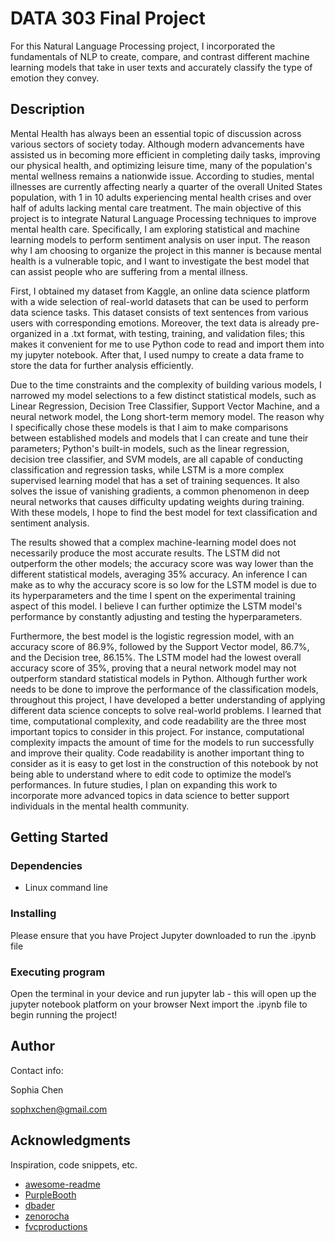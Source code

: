 # DATA 303 Final Project

For this Natural Language Processing project, I incorporated the fundamentals of NLP to create, compare, and contrast different machine learning models that take in user texts and accurately classify the type of emotion they convey.

## Description

Mental Health has always been an essential topic of discussion across various sectors of society today. Although modern advancements have assisted us in becoming more efficient in completing daily tasks, improving our physical health, and optimizing leisure time, many of the population's mental wellness remains a nationwide issue. According to studies, mental illnesses are currently affecting nearly a quarter of the overall United States population, with 1 in 10 adults experiencing mental health crises and over half of adults lacking mental care treatment. The main objective of this project is to integrate Natural Language Processing techniques to improve mental health care. Specifically, I am exploring statistical and machine learning models to perform sentiment analysis on user input. The reason why I am choosing to organize the project in this manner is because mental health is a vulnerable topic, and I want to investigate the best model that can assist people who are suffering from a mental illness. 

First, I obtained my dataset from Kaggle, an online data science platform with a wide selection of real-world datasets that can be used to perform data science tasks. This dataset consists of text sentences from various users with corresponding emotions. Moreover, the text data is already pre-organized in a .txt format, with testing, training, and validation files; this makes it convenient for me to use Python code to read and import them into my jupyter notebook. After that, I used numpy to create a data frame to store the data for further analysis efficiently. 

Due to the time constraints and the complexity of building various models, I narrowed my model selections to a few distinct statistical models, such as Linear Regression, Decision Tree Classifier, Support Vector Machine, and a neural network model, the Long short-term memory model. The reason why I specifically chose these models is that I aim to make comparisons between established models and models that I can create and tune their parameters; Python's built-in models, such as the linear regression, decision tree classifier, and SVM models, are all capable of conducting classification and regression tasks, while LSTM is a more complex supervised learning model that has a set of training sequences. It also solves the issue of vanishing gradients, a common phenomenon in deep neural networks that causes difficulty updating weights during training. With these models, I hope to find the best model for text classification and sentiment analysis. 

The results showed that a complex machine-learning model does not necessarily produce the most accurate results. The LSTM did not outperform the other models; the accuracy score was way lower than the different statistical models, averaging 35% accuracy. An inference I can make as to why the accuracy score is so low for the LSTM model is due to its hyperparameters and the time I spent on the experimental training aspect of this model. I believe I can further optimize the LSTM model's performance by constantly adjusting and testing the hyperparameters. 

Furthermore, the best model is the logistic regression model, with an accuracy score of 86.9%, followed by the Support Vector model, 86.7%, and the Decision tree, 86.15%. The LSTM model had the lowest overall accuracy score of 35%, proving that a neural network model may not outperform standard statistical models in Python. Although further work needs to be done to improve the performance of the classification models, throughout this project, I have developed a better understanding of applying different data science concepts to solve real-world problems. I learned that time, computational complexity, and code readability are the three most important topics to consider in this project. For instance, computational complexity impacts the amount of time for the models to run successfully and improve their quality. Code readability is another important thing to consider as it is easy to get lost in the construction of this notebook by not being able to understand where to edit code to optimize the model’s performances. In future studies, I plan on expanding this work to incorporate more advanced topics in data science to better support individuals in the mental health community. 

## Getting Started

### Dependencies

- Linux command line

### Installing

Please ensure that you have Project Jupyter downloaded to run the .ipynb file 

### Executing program

Open the terminal in your device and run jupyter lab - this will open up the jupyter notebook platform on your browser
Next import the .ipynb file to begin running the project! 

## Author

Contact info: 

Sophia Chen 

sophxchen@gmail.com

## Acknowledgments

Inspiration, code snippets, etc.
* [awesome-readme](https://github.com/matiassingers/awesome-readme)
* [PurpleBooth](https://gist.github.com/PurpleBooth/109311bb0361f32d87a2)
* [dbader](https://github.com/dbader/readme-template)
* [zenorocha](https://gist.github.com/zenorocha/4526327)
* [fvcproductions](https://gist.github.com/fvcproductions/1bfc2d4aecb01a834b46)
